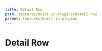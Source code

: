 ```yaml
---
title: Detail Row
path: features/built-in-plugins/detail-row
parent: features/built-in-plugins
---
```

# Detail Row

<div pbl-example-view="pbl-detail-row-example"></div>
